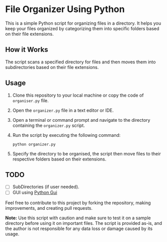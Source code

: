 # File Organizer Using Python 

This is a simple Python script for organizing files in a directory. It helps you keep your files organized by categorizing them into specific folders based on their file extensions.

## How it Works

The script scans a specified directory for files and then moves them into subdirectories based on their file extensions.

## Usage

1. Clone this repository to your local machine or copy the code of `organiser.py` file.

2. Open the `organizer.py` file in a text editor or IDE.

3. Open a terminal or command prompt and navigate to the directory containing the `organizer.py` script.

4. Run the script by executing the following command:

   ```
   python organizer.py
   ```

5. Specify the directory to be organised, the script then move files to their respective folders based on their extensions.


## TODO

- [ ] SubDirectories (if user needed).
- [ ] GUI using <a href="https://dearpygui.readthedocs.io/en/latest/" target="_blank">Python Gui</a>

Feel free to contribute to this project by forking the repository, making improvements, and creating pull requests.

**Note:** Use this script with caution and make sure to test it on a sample directory before using it on important files. The script is provided as-is, and the author is not responsible for any data loss or damage caused by its usage.
